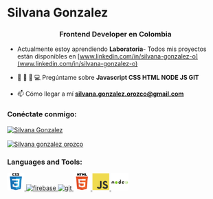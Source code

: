<h1 aling="center">Silvana Gonzalez</h1>
<h3 align="center">Frontend Developer en Colombia</h3>


- Actualmente estoy aprendiendo **Laboratoria**- Todos mis proyectos están disponibles en [www.linkedin.com/in/silvana-gonzalez-o](www.linkedin.com/in/silvana-gonzalez-o)

- 💬 👨 🌱 💻 Pregúntame sobre **Javascript CSS HTML NODE JS GIT**



- 📫 Cómo llegar a mí **silvana.gonzalez.orozco@gmail.com**

<h3 align="left">Conéctate conmigo:</h3><p align="left">
<a href="https://linkedin.com/in/silvana gonzalez" target="blank"><img align="center" src="https://raw.githubusercontent.com/rahuldkjain/github-profile-readme-generator/master/src/images/icons/Social/linked-in-alt.svg" alt="Silvana Gonzalez" height="30" width="40" /></a>

<a href="https://fb.com/silvana gonzalez orozco" target="blank"><img align="center" src="https://raw.githubusercontent.com/rahuldkjain/github-profile-readme-generator/master/src/images/icons/Social/facebook.svg" alt="Silvana gonzalez orozco" height="30" width="40" /></a></p><h3 align="left">Languages and Tools:</h3>



<p align="left"> <a href="https://www.w3schools.com/css/" target="_blank" rel="noreferrer"> <img src="https://raw.githubusercontent.com/devicons/devicon/master/icons/css3/css3-original-wordmark.svg" alt="css3" width="40" height="40"/> </a> <a href="https://firebase.google.com/" target="_blank" rel="noreferrer"> <img src="https://www.vectorlogo.zone/logos/firebase/firebase-icon.svg" alt="firebase" width="40" height="40"/> </a> <a href="https://git-scm.com/" target="_blank" rel="noreferrer"> <img src="https://www.vectorlogo.zone/logos/git-scm/git-scm-icon.svg" alt="git" width="40" height="40"/> </a> <a href="https://www.w3.org/html/" target="_blank" rel="noreferrer"> <img src="https://raw.githubusercontent.com/devicons/devicon/master/icons/html5/html5-original-wordmark.svg" alt="html5" width="40" height="40"/> </a> <a href="https://developer.mozilla.org/en-US/docs/Web/JavaScript" target="_blank" rel="noreferrer"> <img src="https://raw.githubusercontent.com/devicons/devicon/master/icons/javascript/javascript-original.svg" alt="javascript" width="40" height="40"/> </a> <a href="https://nodejs.org" target="_blank" rel="noreferrer"> <img src="https://raw.githubusercontent.com/devicons/devicon/master/icons/nodejs/nodejs-original-wordmark.svg" alt="nodejs" width="40" height="40"/> </a> </p>

